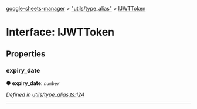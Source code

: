 [google-sheets-manager](../README.md) > ["utils/type_alias"](../modules/_utils_type_alias_.md) > [IJWTToken](../interfaces/_utils_type_alias_.ijwttoken.md)



# Interface: IJWTToken


## Properties
<a id="expiry_date"></a>

###  expiry_date

**●  expiry_date**:  *`number`* 

*Defined in [utils/type_alias.ts:124](https://github.com/AbdelrahmanRamadan/google-sheets-manager/blob/ddca908/src/utils/type_alias.ts#L124)*





___


